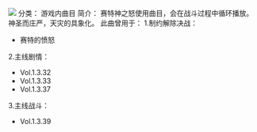 ![](//static.kivo.wiki/images/music/cover/eVanMP71DXE1snfmuXYsW31H7AbeKqXy.png)
分类： 游戏内曲目
简介：
赛特神之怒使用曲目，会在战斗过程中循环播放。
神圣而庄严，天灾的具象化。
此曲曾用于：
1.制约解除决战：
 - 赛特的愤怒

2.主线剧情：
 - Vol.1.3.32
 - Vol.1.3.33
 - Vol.1.3.37

3.主线战斗：
 - Vol.1.3.39

